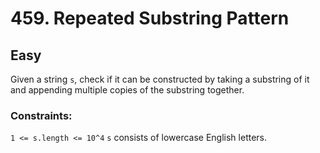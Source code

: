 # 459. Repeated Substring Pattern

## Easy

Given a string `s`, check if it can be constructed by taking a substring of it and appending multiple copies of the
substring together.

### Constraints:

`1 <= s.length <= 10^4`
`s` consists of lowercase English letters.
